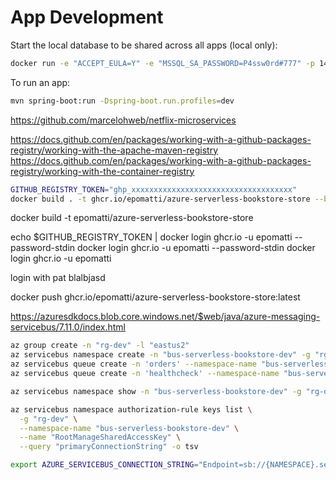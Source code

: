 # App Development

Start the local database to be shared across all apps (local only):

```sh
docker run -e "ACCEPT_EULA=Y" -e "MSSQL_SA_PASSWORD=P4ssw0rd#777" -p 1433:1433 -d mcr.microsoft.com/mssql/server:2022-latest
```

To run an app:

```sh
mvn spring-boot:run -Dspring-boot.run.profiles=dev
```

https://github.com/marcelohweb/netflix-microservices


https://docs.github.com/en/packages/working-with-a-github-packages-registry/working-with-the-apache-maven-registry
https://docs.github.com/en/packages/working-with-a-github-packages-registry/working-with-the-container-registry

```sh
GITHUB_REGISTRY_TOKEN="ghp_xxxxxxxxxxxxxxxxxxxxxxxxxxxxxxxxxxxx"
docker build . -t ghcr.io/epomatti/azure-serverless-bookstore-store --build-arg GITHUB_REGISTRY_TOKEN="$GITHUB_REGISTRY_TOKEN"
```


docker build -t epomatti/azure-serverless-bookstore-store



echo $GITHUB_REGISTRY_TOKEN | docker login ghcr.io -u epomatti --password-stdin
docker login ghcr.io -u epomatti --password-stdin
docker login ghcr.io -u epomatti

login with pat blalbjasd

docker push ghcr.io/epomatti/azure-serverless-bookstore-store:latest

https://azuresdkdocs.blob.core.windows.net/$web/java/azure-messaging-servicebus/7.11.0/index.html


```sh
az group create -n "rg-dev" -l "eastus2"
az servicebus namespace create -n "bus-serverless-bookstore-dev" -g "rg-dev" -l "eastus2"
az servicebus queue create -n 'orders' --namespace-name "bus-serverless-bookstore-dev" -g "rg-dev"
az servicebus queue create -n 'healthcheck' --namespace-name "bus-serverless-bookstore-dev" -g "rg-dev" --default-message-time-to-live "00:00:05"

az servicebus namespace show -n "bus-serverless-bookstore-dev" -g "rg-dev"

az servicebus namespace authorization-rule keys list \
  -g "rg-dev" \
  --namespace-name "bus-serverless-bookstore-dev" \
  --name "RootManageSharedAccessKey" \
  --query "primaryConnectionString" -o tsv
```

```sh
export AZURE_SERVICEBUS_CONNECTION_STRING="Endpoint=sb://{NAMESPACE}.servicebus.windows.net/;SharedAccessKeyName=RootManageSharedAccessKey;SharedAccessKey={SHARED_ACCESS_KEY"
```